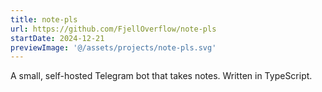 ```yaml
---
title: note-pls
url: https://github.com/FjellOverflow/note-pls
startDate: 2024-12-21
previewImage: '@/assets/projects/note-pls.svg'
---
```


A small, self-hosted Telegram bot that takes notes. Written in TypeScript.
